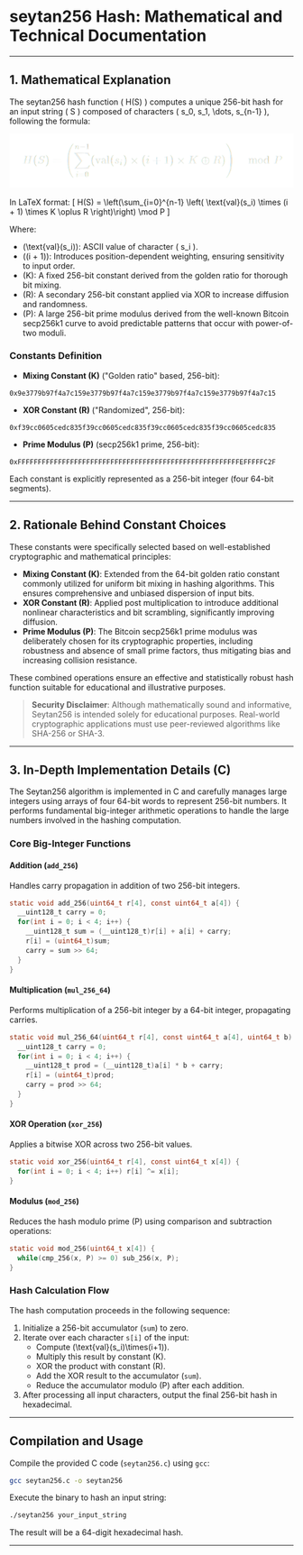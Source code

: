 # seytan256 Hash: Mathematical and Technical Documentation

---

## 1. Mathematical Explanation

The seytan256 hash function \( H(S) \) computes a unique 256-bit hash for an input string \( S \) composed of characters \( s_0, s_1, \dots, s_{n-1} \), following the formula:

![formula](formula.png)

In LaTeX format:
\[
H(S) = \left(\sum_{i=0}^{n-1} \left( \text{val}(s_i) \times (i + 1) \times K \oplus R \right)\right) \mod P
\]

Where:
- \(\text{val}(s_i)\): ASCII value of character \( s_i \).
- \((i + 1)\): Introduces position-dependent weighting, ensuring sensitivity to input order.
- \(K\): A fixed 256-bit constant derived from the golden ratio for thorough bit mixing.
- \(R\): A secondary 256-bit constant applied via XOR to increase diffusion and randomness.
- \(P\): A large 256-bit prime modulus derived from the well-known Bitcoin secp256k1 curve to avoid predictable patterns that occur with power-of-two moduli.

### Constants Definition

- **Mixing Constant \(K\)** ("Golden ratio" based, 256-bit):
```
0x9e3779b97f4a7c159e3779b97f4a7c159e3779b97f4a7c159e3779b97f4a7c15
```

- **XOR Constant \(R\)** ("Randomized", 256-bit):
```
0xf39cc0605cedc835f39cc0605cedc835f39cc0605cedc835f39cc0605cedc835
```

- **Prime Modulus \(P\)** (secp256k1 prime, 256-bit):
```
0xFFFFFFFFFFFFFFFFFFFFFFFFFFFFFFFFFFFFFFFFFFFFFFFFFFFFFFFEFFFFFC2F
```

Each constant is explicitly represented as a 256-bit integer (four 64-bit segments).

---

## 2. Rationale Behind Constant Choices

These constants were specifically selected based on well-established cryptographic and mathematical principles:

- **Mixing Constant \(K\)**: Extended from the 64-bit golden ratio constant commonly utilized for uniform bit mixing in hashing algorithms. This ensures comprehensive and unbiased dispersion of input bits.
- **XOR Constant \(R\)**: Applied post multiplication to introduce additional nonlinear characteristics and bit scrambling, significantly improving diffusion.
- **Prime Modulus \(P\)**: The Bitcoin secp256k1 prime modulus was deliberately chosen for its cryptographic properties, including robustness and absence of small prime factors, thus mitigating bias and increasing collision resistance.

These combined operations ensure an effective and statistically robust hash function suitable for educational and illustrative purposes.

> **Security Disclaimer**: Although mathematically sound and informative, Seytan256 is intended solely for educational purposes. Real-world cryptographic applications must use peer-reviewed algorithms like SHA-256 or SHA-3.

---

## 3. In-Depth Implementation Details (C)

The Seytan256 algorithm is implemented in C and carefully manages large integers using arrays of four 64-bit words to represent 256-bit numbers. It performs fundamental big-integer arithmetic operations to handle the large numbers involved in the hashing computation.

### Core Big-Integer Functions

#### Addition (`add_256`)
Handles carry propagation in addition of two 256-bit integers.

```c
static void add_256(uint64_t r[4], const uint64_t a[4]) {
  __uint128_t carry = 0; 
  for(int i = 0; i < 4; i++) {
    __uint128_t sum = (__uint128_t)r[i] + a[i] + carry;
    r[i] = (uint64_t)sum;
    carry = sum >> 64;
  }
}
```

#### Multiplication (`mul_256_64`)
Performs multiplication of a 256-bit integer by a 64-bit integer, propagating carries.

```c
static void mul_256_64(uint64_t r[4], const uint64_t a[4], uint64_t b) {
  __uint128_t carry = 0;
  for(int i = 0; i < 4; i++) {
    __uint128_t prod = (__uint128_t)a[i] * b + carry;
    r[i] = (uint64_t)prod;
    carry = prod >> 64;
  }
}
```

#### XOR Operation (`xor_256`)
Applies a bitwise XOR across two 256-bit values.

```c
static void xor_256(uint64_t r[4], const uint64_t x[4]) {
  for(int i = 0; i < 4; i++) r[i] ^= x[i];
}
```

#### Modulus (`mod_256`)
Reduces the hash modulo prime \(P\) using comparison and subtraction operations:

```c
static void mod_256(uint64_t x[4]) {
  while(cmp_256(x, P) >= 0) sub_256(x, P);
}
```

### Hash Calculation Flow

The hash computation proceeds in the following sequence:

1. Initialize a 256-bit accumulator (`sum`) to zero.
2. Iterate over each character `s[i]` of the input:
   - Compute \(\text{val}(s_i)\times(i+1)\).
   - Multiply this result by constant \(K\).
   - XOR the product with constant \(R\).
   - Add the XOR result to the accumulator (`sum`).
   - Reduce the accumulator modulo \(P\) after each addition.
3. After processing all input characters, output the final 256-bit hash in hexadecimal.

---

## Compilation and Usage

Compile the provided C code (`seytan256.c`) using `gcc`:

```bash
gcc seytan256.c -o seytan256
```

Execute the binary to hash an input string:

```bash
./seytan256 your_input_string
```

The result will be a 64-digit hexadecimal hash.

---
